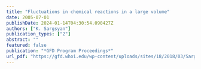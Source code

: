 ```yaml
---
title: "Fluctuations in chemical reactions in a large volume"
date: 2005-07-01
publishDate: 2024-01-14T04:30:54.090427Z
authors: ["K. Sargsyan"]
publication_types: ["2"]
abstract: ""
featured: false
publication: "*GFD Program Proceedings*"
url_pdf: "https://gfd.whoi.edu/wp-content/uploads/sites/18/2018/03/Sargsyan_21280.pdf"
---
```



